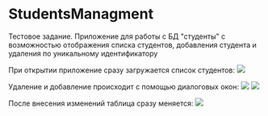 # StudentsManagment
Тестовое задание. Приложение для работы с БД "студенты" с возможностью отображения списка студентов, добавления студента и удаления по уникальному идентификатору

При открытии приложение сразу загружается список студентов:
![](https://yadi.sk/i/kVco0oirLErylw)

Удаление и добавление происходит с помощью диалоговых окон:
![](https://yadi.sk/i/3ERiEvIP834LGA)
![](https://yadi.sk/i/8A9k9PQtSR_5Pg)

 После внесения изменений таблица сразу меняется:
 ![](https://yadi.sk/i/aSUWJBvAROcxwg)
